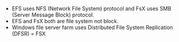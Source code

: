- EFS uses NFS (Network File System) protocol and FsX uses SMB (Server Message Block) protocol.
- EFS and FsX both are file system not block.
- Windows file server farm uses Distributed File System Replication (DFSR) = FSX 
